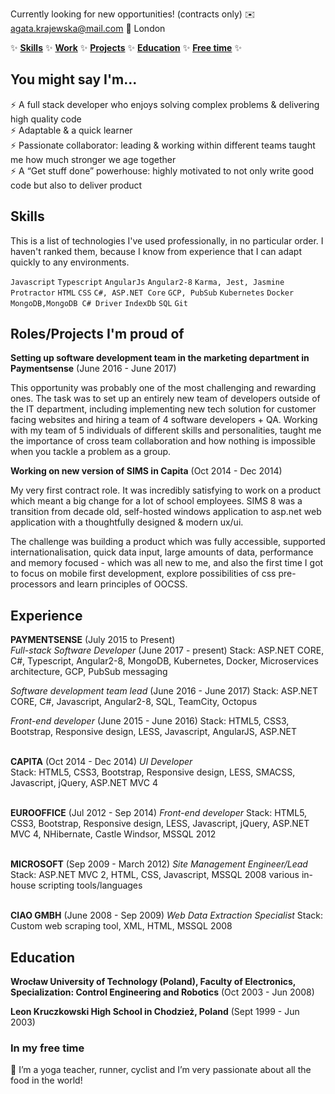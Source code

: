 Currently looking for new opportunities! (contracts only)
:envelope: agata.krajewska@mail.com :house_with_garden: London

:sparkles:
[**Skills**](#skills)
:sparkles:
[**Work**](#work)
:sparkles:
[**Projects**](#projects)
:sparkles:
[**Education**](#education)
:sparkles:
[**Free time**](#free-time)
:sparkles:


## You might say I'm...

:zap: A full stack developer who enjoys solving complex problems & delivering high quality code  
:zap: Adaptable & a quick learner  
:zap: Passionate collaborator: leading & working within different teams taught me how much stronger we age together  
:zap: A “Get stuff done” powerhouse: highly motivated to not only write good code but also to deliver product

## <a name="skills">Skills</a>

This is a list of technologies I've used professionally, in no particular order. I haven't ranked them, because I know from experience that I can adapt quickly to any environments.

`Javascript`
`Typescript`
`AngularJs`
`Angular2-8`
`Karma, Jest, Jasmine`
`Protractor`
`HTML`
`CSS`
`C#, ASP.NET Core`
`GCP, PubSub`
`Kubernetes`
`Docker`
`MongoDB,MongoDB C# Driver`
`IndexDb`
`SQL`
`Git`  


## <a name="projects">Roles/Projects I'm proud of</a>

**Setting up software development team in the marketing department in Paymentsense**  (June 2016 - June 2017)

This opportunity was probably one of the most challenging and rewarding ones. The task was to set up an entirely new team of developers outside of the IT department, including implementing new tech solution for customer facing websites and hiring a team of 4 software developers + QA. 
Working with my team of 5 individuals of different skills and personalities, taught me the importance of cross team collaboration and how nothing is impossible when you tackle a problem as a group. 

**Working on new version of SIMS in Capita**  (Oct 2014 - Dec 2014)

My very first contract role. It was incredibly satisfying to work on a product which meant a big change for a lot of school employees. SIMS 8 was a transition from decade old, self-hosted windows application to asp.net web application with a thoughtfully designed & modern ux/ui. 

The challenge was building a product which was fully accessible, supported internationalisation, quick data input, large amounts of data, performance and memory focused - which was all new to me,  and also the first time I got to focus on mobile first development, explore possibilities of css pre-processors and learn principles of OOCSS.

## <a name="work">Experience</a>

**PAYMENTSENSE** (July 2015 to Present)   
*Full-stack Software Developer* (June 2017 - present)
Stack:
ASP.NET CORE, C#, Typescript, Angular2-8, MongoDB, Kubernetes, Docker, Microservices architecture, GCP, PubSub messaging

*Software development team lead*  (June 2016 - June 2017)
Stack:
ASP.NET CORE, C#, Javascript, Angular2-8, SQL, TeamCity, Octopus 

*Front-end developer* (June 2015 - June 2016)
Stack:
HTML5, CSS3, Bootstrap, Responsive design, LESS, Javascript, AngularJS, ASP.NET  
<br />


**CAPITA** (Oct 2014 - Dec 2014)
*UI Developer*	
Stack:
HTML5, CSS3, Bootstrap, Responsive design, LESS, SMACSS, Javascript, jQuery, ASP.NET MVC 4  
<br />


**EUROOFFICE** (Jul 2012 -	Sep 2014)
*Front-end developer*
Stack:
HTML5, CSS3, Bootstrap, Responsive design, LESS, Javascript, jQuery, ASP.NET MVC 4, NHibernate, Castle Windsor, MSSQL 2012  
<br />


**MICROSOFT** (Sep 2009 - March 2012)
*Site Management Engineer/Lead*
Stack:
ASP.NET MVC 2, HTML, CSS, Javascript, MSSQL 2008 various in-house scripting tools/languages  
<br />


**CIAO GMBH** (June 2008 - Sep 2009)
*Web Data Extraction Specialist*
Stack:
Custom web scraping tool, XML, HTML, MSSQL 2008

## <a name="education">Education</a>

**Wrocław University of Technology (Poland), Faculty of Electronics, Specialization: Control Engineering and Robotics** (Oct 2003 - Jun 2008)

**Leon Kruczkowski High School in Chodzież, Poland** (Sept 1999 - Jun 2003)


### <a name="free-time">In my free time</a>

:runner: I’m a yoga teacher, runner, cyclist and I’m very passionate about all the food in the world!
